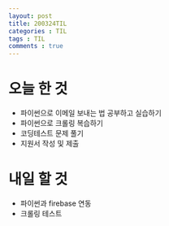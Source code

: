 ```yaml
---
layout: post
title: 200324TIL
categories : TIL
tags : TIL
comments : true
---
```


# 오늘 한 것
- 파이썬으로 이메일 보내는 법 공부하고 실습하기
- 파이썬으로 크롤링 복습하기
- 코딩테스트 문제 풀기
- 지원서 작성 및 제출

# 내일 할 것
- 파이썬과 firebase 연동
- 크롤링 테스트
